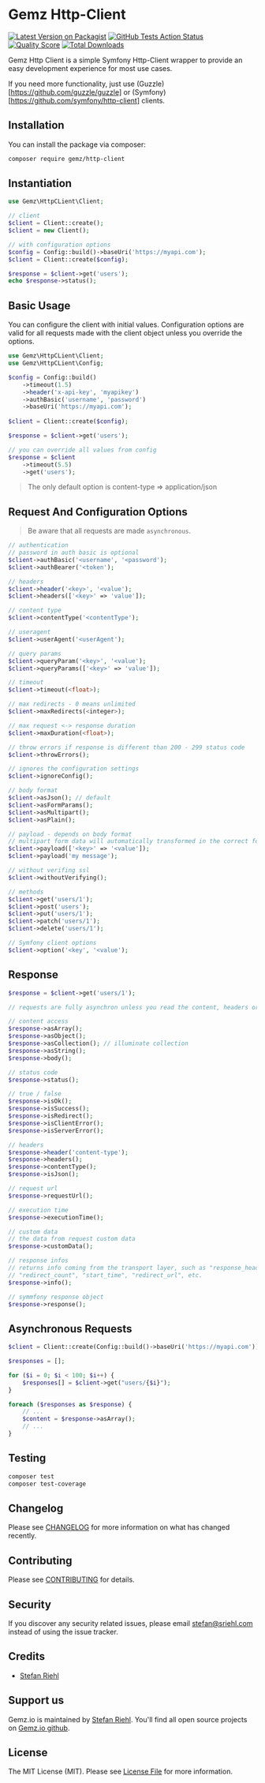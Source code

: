# Gemz Http-Client

[![Latest Version on Packagist](https://img.shields.io/packagist/v/gemzio/http-client.svg?style=flat-square)](https://packagist.org/packages/gemzio/http-client)
[![GitHub Tests Action Status](https://img.shields.io/github/workflow/status/gemzio/http-client/run-tests?label=tests)](https://github.com/gemzio/http-client/actions?query=workflow%3Arun-tests+branch%3Amaster)
[![Quality Score](https://img.shields.io/scrutinizer/g/gemzio/http-client.svg?style=flat-square)](https://scrutinizer-ci.com/g/gemzio/http-client)
[![Total Downloads](https://img.shields.io/packagist/dt/gemzio/http-client.svg?style=flat-square)](https://packagist.org/packages/gemzio/http-client)


Gemz Http Client is a simple Symfony Http-Client wrapper to provide an easy development experience for most use cases.

If you need more functionality, just use (Guzzle)[https://github.com/guzzle/guzzle] or 
(Symfony)[https://github.com/symfony/http-client] clients.

## Installation

You can install the package via composer:

```bash
composer require gemz/http-client
```

## Instantiation

```php
use Gemz\HttpCLient\Client;

// client
$client = Client::create();
$client = new Client();

// with configuration options
$config = Config::build()->baseUri('https://myapi.com');
$client = Client::create($config);

$response = $client->get('users');
echo $response->status();
```

## Basic Usage

You can configure the client with initial values. Configuration options are valid for all requests made with the 
client object unless you override the options.

```php
use Gemz\HttpCLient\Client;
use Gemz\HttpCLient\Config;

$config = Config::build()
    ->timeout(1.5)
    ->header('x-api-key', 'myapikey')
    ->authBasic('username', 'password')
    ->baseUri('https://myapi.com');
 
$client = Client::create($config);

$response = $client->get('users');

// you can override all values from config
$response = $client
    ->timeout(5.5)
    ->get('users');
```

> The only default option is content-type => application/json

## Request And Configuration Options

> Be aware that all requests are made `asynchronous`.

```php
// authentication
// password in auth basic is optional
$client->authBasic('<username', '<password');
$client->authBearer('<token');

// headers
$client->header('<key>', '<value');
$client->headers(['<key>' => 'value']);

// content type
$client->contentType('<contentType');

// useragent
$client->userAgent('<userAgent');

// query params
$client->queryParam('<key>', '<value');
$client->queryParams(['<key>' => 'value']);

// timeout
$client->timeout(<float>);

// max redirects - 0 means unlimited
$client->maxRedirects(<integer>);

// max request <-> response duration
$client->maxDuration(<float>);

// throw errors if response is different than 200 - 299 status code
$client->throwErrors();

// ignores the configuration settings
$client->ignoreConfig(); 

// body format
$client->asJson(); // default
$client->asFormParams();
$client->asMultipart();
$client->asPlain();

// payload - depends on body format
// multipart form data will automatically transformed in the correct format
$client->payload(['<key>' => '<value']);
$client->payload('my message');

// without verifing ssl
$client->withoutVerifying();

// methods
$client->get('users/1');
$client->post('users');
$client->put('users/1');
$client->patch('users/1');
$client->delete('users/1');

// Symfony client options
$client->option('<key', '<value');
```

## Response

```php
$response = $client->get('users/1');

// requests are fully asynchron unless you read the content, headers or status code of the response 

// content access
$response->asArray();
$response->asObject();
$response->asCollection(); // illuminate collection
$response->asString();
$response->body();

// status code
$response->status();

// true / false
$response->isOk();
$response->isSuccess();
$response->isRedirect();
$response->isClientError();
$response->isServerError();

// headers
$response->header('content-type');
$response->headers();
$response->contentType();
$response->isJson();

// request url
$response->requestUrl();

// execution time
$response->executionTime();

// custom data
// the data from request custom data 
$response->customData();

// response infos
// returns info coming from the transport layer, such as "response_headers",
// "redirect_count", "start_time", "redirect_url", etc.
$response->info();

// symmfony response object
$response->response();

```

## Asynchronous Requests

```php
$client = Client::create(Config::build()->baseUri('https://myapi.com'));

$responses = [];

for ($i = 0; $i < 100; $i++) {
    $responses[] = $client->get("users/{$i}");
}

foreach ($responses as $response) {
    // ...
    $content = $response->asArray();
    // ...
}

``` 

## Testing

``` bash
composer test
composer test-coverage
```

## Changelog

Please see [CHANGELOG](CHANGELOG.md) for more information on what has changed recently.

## Contributing

Please see [CONTRIBUTING](CONTRIBUTING.md) for details.

## Security

If you discover any security related issues, please email stefan@sriehl.com instead of using the issue tracker.

## Credits

- [Stefan Riehl](https://github.com/stefanriehl)

## Support us

Gemz.io is maintained by [Stefan Riehl](https://github.com/stefanriehl). You'll find all open source
projects on [Gemz.io github](https://github.com/gemzio).

## License

The MIT License (MIT). Please see [License File](LICENSE.md) for more information.
